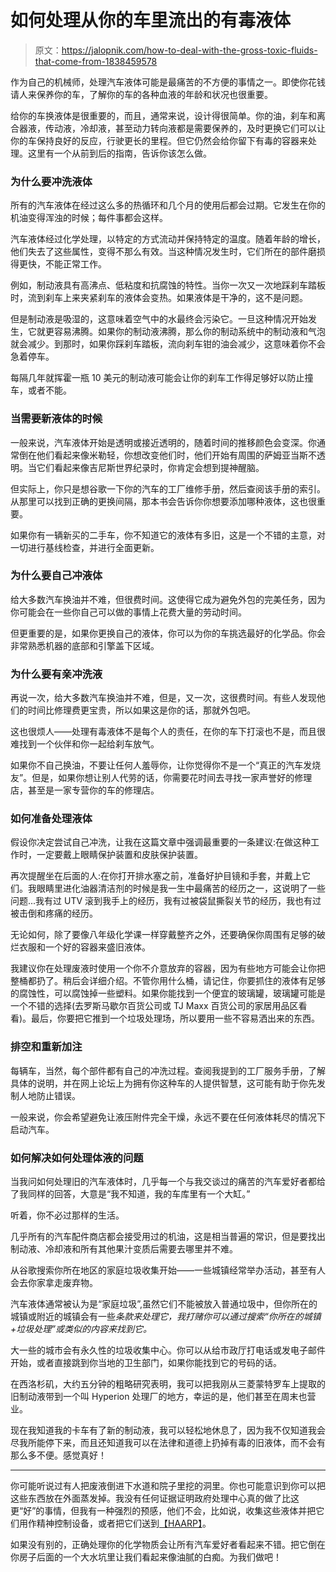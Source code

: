 # 如何处理从你的车里流出的有毒液体

> 原文：<https://jalopnik.com/how-to-deal-with-the-gross-toxic-fluids-that-come-from-1838459578>

作为自己的机械师，处理汽车液体可能是最痛苦的不方便的事情之一。即使你花钱请人来保养你的车，了解你的车的各种血液的年龄和状况也很重要。



给你的车换液体是很重要的，而且，通常来说，设计得很简单。你的油，刹车和离合器液，传动液，冷却液，甚至动力转向液都是需要保养的，及时更换它们可以让你的车保持良好的反应，行驶更长的里程。但它仍然会给你留下有毒的容器来处理。这里有一个从前到后的指南，告诉你该怎么做。

### 为什么要冲洗液体

所有的汽车液体在经过这么多的热循环和几个月的使用后都会过期。它发生在你的机油变得浑浊的时候；每件事都会这样。

汽车液体经过化学处理，以特定的方式流动并保持特定的温度。随着年龄的增长，他们失去了这些属性，变得不那么有效。当这种情况发生时，它们所在的部件磨损得更快，不能正常工作。

例如，制动液具有高沸点、低粘度和抗腐蚀的特性。当你一次又一次地踩刹车踏板时，流到刹车上来夹紧刹车的液体会变热。如果液体是干净的，这不是问题。

但是制动液是吸湿的，这意味着空气中的水最终会污染它。一旦这种情况开始发生，它就更容易沸腾。如果你的制动液沸腾，那么你的制动系统中的制动液和气泡就会减少。到那时，如果你踩刹车踏板，流向刹车钳的油会减少，这意味着你不会急着停车。

每隔几年就挥霍一瓶 10 美元的制动液可能会让你的刹车工作得足够好以防止撞车，或者不能。

### 当需要新液体的时候

一般来说，汽车液体开始是透明或接近透明的，随着时间的推移颜色会变深。你通常倒在他们看起来像米勒轻，你想改变他们时，他们开始有周围的萨姆亚当斯不透明。当它们看起来像吉尼斯世界纪录时，你肯定会想到提神醒脑。

但实际上，你只是想谷歌一下你的汽车的工厂维修手册，然后查阅该手册的索引。从那里可以找到正确的更换间隔，那本书会告诉你你想要添加哪种液体，这也很重要。

如果你有一辆新买的二手车，你不知道它的液体有多旧，这是一个不错的主意，对一切进行基线检查，并进行全面更新。

### 为什么要自己冲液体

给大多数汽车换油并不难，但很费时间。这使得它成为避免外包的完美任务，因为你可能会在一些你自己可以做的事情上花费大量的劳动时间。

但更重要的是，如果你更换自己的液体，你可以为你的车挑选最好的化学品。你会非常熟悉机器的底部和引擎盖下区域。

### **为什么要有亲冲洗液**

再说一次，给大多数汽车换油并不难，但是，又一次，这很费时间。有些人发现他们的时间比修理费更宝贵，所以如果这是你的话，那就外包吧。

这也很烦人——处理有毒液体不是每个人的责任，在你的车下打滚也不是，而且很难找到一个伙伴和你一起给刹车放气。

如果你不自己换油，不要让任何人羞辱你，让你觉得你不是一个“真正的汽车发烧友”。但是，如果你想让别人代劳的话，你需要花时间去寻找一家声誉好的修理店，甚至是一家专营你的车的修理店。

### 如何准备处理液体

假设你决定尝试自己冲洗，让我在这篇文章中强调最重要的一条建议:在做这种工作时，一定要戴上眼睛保护装置和皮肤保护装置。

再次提醒坐在后面的人:在你打开排水塞之前，准备好护目镜和手套，并戴上它们。我眼睛里进化油器清洁剂的时候是我一生中最痛苦的经历之一，这说明了一些问题...我有过 UTV 滚到我手上的经历，我有过被袋鼠撕裂关节的经历，我也有过被击倒和疼痛的经历。

无论如何，除了要像八年级化学课一样穿戴整齐之外，还要确保你周围有足够的破烂衣服和一个好的容器来盛旧液体。

我建议你在处理废液时使用一个你不介意放弃的容器，因为有些地方可能会让你把整桶都扔了。稍后会详细介绍。不管你用什么桶，请记住，你要抓住的液体有足够的腐蚀性，可以腐蚀掉一些塑料。如果你能找到一个便宜的玻璃罐，玻璃罐可能是一个不错的选择(去罗斯马歇尔百货公司或 TJ Maxx 百货公司的家居用品区看看)。最后，你要把它推到一个垃圾处理场，所以要用一些不容易洒出来的东西。

### 排空和重新加注

每辆车，当然，每个部件都有自己的冲洗过程。查阅我提到的工厂服务手册，了解具体的说明，并在网上论坛上为拥有你这种车的人提供智慧，这可能有助于你先发制人地防止错误。

一般来说，你会希望避免让液压附件完全干燥，永远不要在任何液体耗尽的情况下启动汽车。

### 如何解决如何处理体液的问题

当我问如何处理旧的汽车液体时，几乎每一个与我交谈过的痛苦的汽车爱好者都给了我同样的回答，大意是“我不知道，我的车库里有一个大缸。”

听着，你不必过那样的生活。

几乎所有的汽车配件商店都会接受用过的机油，这是相当普遍的常识，但是要找出制动液、冷却液和所有其他果汁变质后需要去哪里并不难。

从谷歌搜索你所在地区的家庭垃圾收集开始——一些城镇经常举办活动，甚至有人会去你家拿走废弃物。

汽车液体通常被认为是“家庭垃圾”,虽然它们不能被放入普通垃圾中，但你所在的城镇或附近的城镇会有一些*条款来处理它，我打赌你可以通过搜索“你所在的城镇+垃圾处理”或类似的内容来找到它。*

大一些的城市会有永久性的垃圾收集中心。你可以从给市政厅打电话或发电子邮件开始，或者直接跳到你当地的卫生部门，如果你能找到它的号码的话。

在西洛杉矶，大约五分钟的粗略研究表明，我可以把我刚从三菱蒙特罗车上提取的旧制动液带到一个叫 Hyperion 处理厂的地方，幸运的是，他们甚至在周末也营业。

现在我知道我的卡车有了新的制动液，我可以轻松地休息了，因为我不仅知道我会尽我所能停下来，而且还知道我可以在法律和道德上扔掉有毒的旧液体，而不会有那么多不便。感觉真好！

* * *

你可能听说过有人把废液倒进下水道和院子里挖的洞里。你也可能意识到你可以把这些东西放在外面蒸发掉。我没有任何证据证明政府处理中心真的做了比这更“好”的事情，但我有一种强烈的预感，他们不会，比如说，收集这些液体并把它们用作精神控制设备，或者把它们送到[【HAARP】](https://en.wikipedia.org/wiki/High_Frequency_Active_Auroral_Research_Program#Conspiracy_theories)。

如果没有别的，正确处理你的化学物质会让所有汽车爱好者看起来不错。把它倒在你房子后面的一个大水坑里让我们看起来像油腻的白痴。为我们做吧！